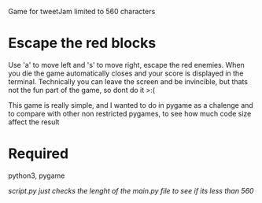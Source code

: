 Game for tweetJam limited to 560 characters 

# Escape the red blocks

Use 'a' to move left and 's' to move right, escape the red enemies.
When you die the game automatically closes and your score is displayed in the terminal.
Technically you can leave the screen and be invincible, but thats not the fun part of the game, so dont do it >:(

This game is really simple, and I wanted to do in pygame as a chalenge and to compare
with other non restricted pygames, to see how much code size affect the result

# Required

python3, pygame


_script.py just checks the lenght of the main.py file to see if its less than 560_

